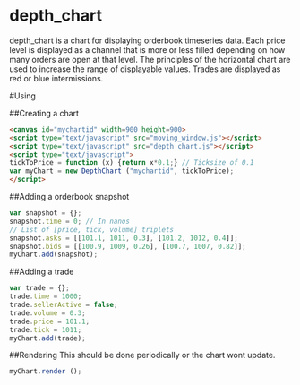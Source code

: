 depth_chart
===========

depth_chart is a chart for displaying orderbook timeseries data. Each price level is displayed as a channel that is more or less filled depending on how many orders are open at that level. The principles of the horizontal chart are used to increase the range of displayable values. Trades are displayed as red or blue intermissions.

#Using

##Creating a chart
```html
<canvas id="mychartid" width=900 height=900>
<script type="text/javascript" src="moving_window.js"></script>
<script type="text/javascript" src="depth_chart.js"></script>
<script type="text/javascript">
tickToPrice = function (x) {return x*0.1;} // Ticksize of 0.1
var myChart = new DepthChart ("mychartid", tickToPrice);
</script>
```
##Adding a orderbook snapshot
```javascript
var snapshot = {};
snapshot.time = 0; // In nanos
// List of [price, tick, volume] triplets
snapshot.asks = [[101.1, 1011, 0.3], [101.2, 1012, 0.4]];
snapshot.bids = [[100.9, 1009, 0.26], [100.7, 1007, 0.82]];
myChart.add(snapshot);
```
##Adding a trade
```javascript
var trade = {};
trade.time = 1000;
trade.sellerActive = false;
trade.volume = 0.3;
trade.price = 101.1;
trade.tick = 1011;
myChart.add(trade);
```

##Rendering
This should be done periodically or the chart wont update.

```javascript
myChart.render ();
```


